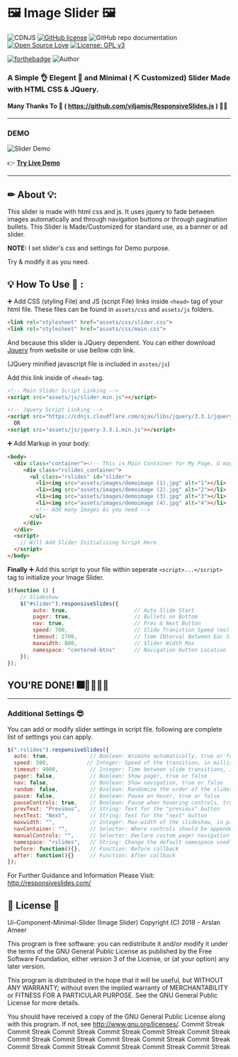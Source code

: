 # 🖼 Image Slider 🖼 
![CDNJS](https://img.shields.io/cdnjs/v/jquery.svg)
[![GitHub license](https://img.shields.io/github/license/ArslanAmeer/Ui-Component-Minimal-Slider.svg)](https://github.com/ArslanAmeer/Ui-Component-Minimal-Slider/blob/master/LICENSE)
![GitHub repo documentation](https://img.shields.io/badge/Documentation-Proper-brightgreen.svg)
[![Open Source Love](https://badges.frapsoft.com/os/v1/open-source.png?v=103)](https://github.com/ellerbrock/open-source-badges/)
[![License: GPL v3](https://img.shields.io/badge/License-GPL%20v3-blue.svg)](https://www.gnu.org/licenses/gpl-3.0)

[![forthebadge](https://forthebadge.com/images/badges/built-with-love.svg)](https://forthebadge.com)
![Author](https://img.shields.io/badge/Author-Arslan_Ameer-lightgrey.svg)

### A Simple 👌 Elegent 💎 and Minimal  ( ⛏ Customized) Slider Made with HTML CSS &amp; JQuery. 
#### Many Thanks To 🙏 ( https://github.com/viljamis/ResponsiveSlides.js ) 🙇‍♂️
---
### DEMO 

![Slider Demo](assets/images/demo.gif "Responsive Slider")

👉 **[Try Live Demo](https://arslanameer.github.io/Ui-Component-Minimal-Slider/)**

---
## ✏ About 💡:

This slider is made with html css and js. It uses jquery to fade between images automatically and through navigation buttons
or through pagination bullets.
This Slider is Made/Customized for standard use, as a banner or ad slider. 

**NOTE:** I set slider's css and settings for Demo purpose.

Try & modify it as you need.

## 💡 How To Use 🔬 :

➕ Add CSS (styling File) and JS (script File) links inside `<head>` tag of your html file.
These files can be found in `assets/css` and `assets/js` folders.

```html
<link rel="stylesheet" href="assets/css/slider.css">
<link rel="stylesheet" href="assets/css/main.css">
```
And because this slider is JQuery dependent. You can either download [Jquery](https://jquery.com/) from website or use bellow cdn link.

(JQuery minified javascript file is included in `asstes/js`)

Add this link inside of `<head>` tag.
```html
<!-- Main Slider Script Linking -->
<script src="assets/js/slider.min.js"></script>

<!-- Jquery Script Linking -->
<script src="https://cdnjs.cloudflare.com/ajax/libs/jquery/3.3.1/jquery.min.js"></script>
  OR
<script src="assets/js/jquery-3.3.1.min.js"></script>
```

➕ Add Markup in your body:
```html
<body>
  <div class="container"><!-- This is Main Container for My Page. U may need it or not. Creat or Modify as per your Need -->
     <div class="rslides_container">
       <ul class="rslides" id="slider">
         <li><img src="assets/images/demoimage (1).jpg" alt="1"></li>
         <li><img src="assets/images/demoimage (2).jpg" alt="2"></li>
         <li><img src="assets/images/demoimage (3).jpg" alt="3"></li>
         <li><img src="assets/images/demoimage (4).jpg" alt="4"></li>
         <!-- Add many Images As you need -->
       </ul>
     </div>
  </div>
  <script>
    // Will Add Slider Initializing Script Here
  </script>
</body>
```

**Finally**
➕ Add this script to your file within seperate `<script>...</script>` tag to initialize your Image Slider.
```js
$(function () {    
    // Slideshow
    $("#slider").responsiveSlides({
        auto: true,                     // Auto Slide Start
        pager: true,                    // Bullets on Bottom
        nav: true,                      // Prev & Next Button 
        speed: 700,                     // Slide Tranistion Speed (ms)
        timeout: 2700,                  // Time INterval Between Eac Slider (ms)
        maxwidth: 800,                  // Slider Width Max
        namespace: "centered-btns"      // Navigation button Location
    });
});
```

  ## YOU'RE DONE! 🎆🎇🎉👏👏
---

### Additional Settings 😎

You can add or modify slider settings in script file. following are complete list of settings you can apply.
```js
$(".rslides").responsiveSlides({
  auto: true,             // Boolean: Animate automatically, true or false
  speed: 500,            // Integer: Speed of the transition, in milliseconds
  timeout: 4000,          // Integer: Time between slide transitions, in milliseconds
  pager: false,           // Boolean: Show pager, true or false
  nav: false,             // Boolean: Show navigation, true or false
  random: false,          // Boolean: Randomize the order of the slides, true or false
  pause: false,           // Boolean: Pause on hover, true or false
  pauseControls: true,    // Boolean: Pause when hovering controls, true or false
  prevText: "Previous",   // String: Text for the "previous" button
  nextText: "Next",       // String: Text for the "next" button
  maxwidth: "",           // Integer: Max-width of the slideshow, in pixels
  navContainer: "",       // Selector: Where controls should be appended to, default is after the 'ul'
  manualControls: "",     // Selector: Declare custom pager navigation
  namespace: "rslides",   // String: Change the default namespace used
  before: function(){},   // Function: Before callback
  after: function(){}     // Function: After callback
});
```

For Further Guidance and Information Please Visit:  http://responsiveslides.com/


## 📄 License  🔐

Ui-Component-Minimal-Slider (Image Slider)
Copyright (C) 2018  - Arslan Ameer

This program is free software: you can redistribute it and/or modify
it under the terms of the GNU General Public License as published by
the Free Software Foundation, either version 3 of the License, or
(at your option) any later version.

This program is distributed in the hope that it will be useful,
but WITHOUT ANY WARRANTY; without even the implied warranty of
MERCHANTABILITY or FITNESS FOR A PARTICULAR PURPOSE.  See the
GNU General Public License for more details.

You should have received a copy of the GNU General Public License
along with this program.  If not, see <http://www.gnu.org/licenses/>.
C o m m i t   S t r e a k  
 C o m m i t   S t r e a k  
 C o m m i t   S t r e a k  
 C o m m i t   S t r e a k  
 C o m m i t   S t r e a k  
 C o m m i t   S t r e a k  
 C o m m i t   S t r e a k  
 C o m m i t   S t r e a k  
 C o m m i t   S t r e a k  
 C o m m i t   S t r e a k  
 C o m m i t   S t r e a k  
 C o m m i t   S t r e a k  
 C o m m i t   S t r e a k  
 C o m m i t   S t r e a k  
 C o m m i t   S t r e a k  
 C o m m i t   S t r e a k  
 
